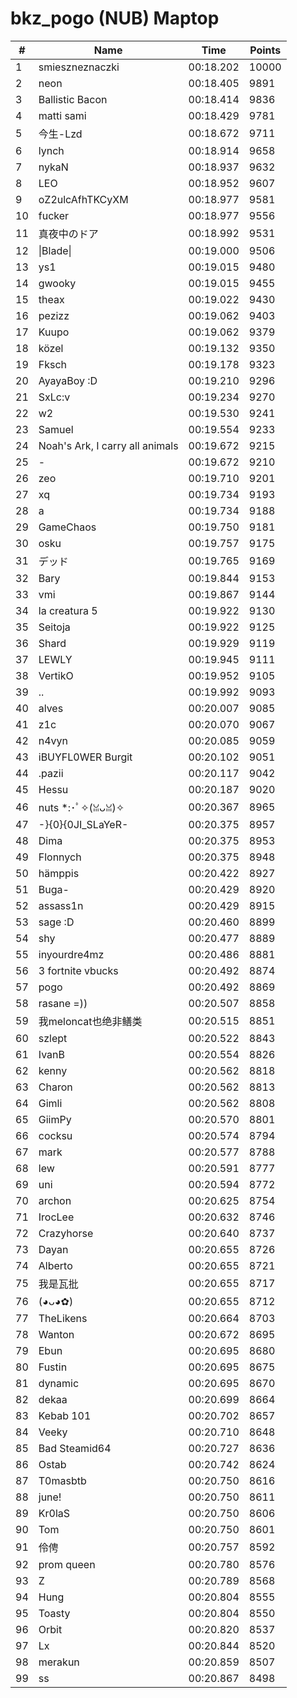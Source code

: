 # bkz_pogo (NUB) Maptop

|  # | Name | Time | Points |
|-------------- | -------------- | -------------- | -------------- | 
| 1 | smieszneznaczki | 00:18.202 | 10000 | 
| 2 | neon | 00:18.405 | 9891 | 
| 3 | Ballistic Bacon | 00:18.414 | 9836 | 
| 4 | matti sami | 00:18.429 | 9781 | 
| 5 | 今生-Lzd | 00:18.672 | 9711 | 
| 6 | lynch | 00:18.914 | 9658 | 
| 7 | nykaN | 00:18.937 | 9632 | 
| 8 | LEO | 00:18.952 | 9607 | 
| 9 | oZ2ulcAfhTKCyXM | 00:18.977 | 9581 | 
| 10 | fucker | 00:18.977 | 9556 | 
| 11 | 真夜中のドア | 00:18.992 | 9531 | 
| 12 | \|Blade\| | 00:19.000 | 9506 | 
| 13 | ys1 | 00:19.015 | 9480 | 
| 14 | gwooky | 00:19.015 | 9455 | 
| 15 | theax | 00:19.022 | 9430 | 
| 16 | pezizz | 00:19.062 | 9403 | 
| 17 | Kuupo | 00:19.062 | 9379 | 
| 18 | közel | 00:19.132 | 9350 | 
| 19 | Fksch | 00:19.178 | 9323 | 
| 20 | AyayaBoy :D | 00:19.210 | 9296 | 
| 21 | SxLc:v | 00:19.234 | 9270 | 
| 22 | w2 | 00:19.530 | 9241 | 
| 23 | Samuel | 00:19.554 | 9233 | 
| 24 | Noah's Ark, I carry all animals | 00:19.672 | 9215 | 
| 25 | - | 00:19.672 | 9210 | 
| 26 | zeo | 00:19.710 | 9201 | 
| 27 | xq | 00:19.734 | 9193 | 
| 28 | a | 00:19.734 | 9188 | 
| 29 | GameChaos | 00:19.750 | 9181 | 
| 30 | osku | 00:19.757 | 9175 | 
| 31 | デッド | 00:19.765 | 9169 | 
| 32 | Bary | 00:19.844 | 9153 | 
| 33 | vmi | 00:19.867 | 9144 | 
| 34 | la creatura 5 | 00:19.922 | 9130 | 
| 35 | Seitoja | 00:19.922 | 9125 | 
| 36 | Shard | 00:19.929 | 9119 | 
| 37 | LEWLY | 00:19.945 | 9111 | 
| 38 | VertikO | 00:19.952 | 9105 | 
| 39 | .. | 00:19.992 | 9093 | 
| 40 | alves | 00:20.007 | 9085 | 
| 41 | z1c | 00:20.070 | 9067 | 
| 42 | n4vyn | 00:20.085 | 9059 | 
| 43 | iBUYFL0WER Burgit | 00:20.102 | 9051 | 
| 44 | .pazii | 00:20.117 | 9042 | 
| 45 | Hessu | 00:20.187 | 9020 | 
| 46 | nuts *:･ﾟ✧(ꈍᴗꈍ)✧ | 00:20.367 | 8965 | 
| 47 | -}{0}{0JI_SLaYeR- | 00:20.375 | 8957 | 
| 48 | Dima | 00:20.375 | 8953 | 
| 49 | Flonnych | 00:20.375 | 8948 | 
| 50 | hämppis | 00:20.422 | 8927 | 
| 51 | Buga- | 00:20.429 | 8920 | 
| 52 | assass1n | 00:20.429 | 8915 | 
| 53 | sage :D | 00:20.460 | 8899 | 
| 54 | shy | 00:20.477 | 8889 | 
| 55 | inyourdre4mz | 00:20.486 | 8881 | 
| 56 | 3 fortnite vbucks | 00:20.492 | 8874 | 
| 57 | pogo | 00:20.492 | 8869 | 
| 58 | rasane =)) | 00:20.507 | 8858 | 
| 59 | 我meloncat也绝非鳝类 | 00:20.515 | 8851 | 
| 60 | szlept | 00:20.522 | 8843 | 
| 61 | IvanB | 00:20.554 | 8826 | 
| 62 | kenny | 00:20.562 | 8818 | 
| 63 | Charon | 00:20.562 | 8813 | 
| 64 | Gimli | 00:20.562 | 8808 | 
| 65 | GiimPy | 00:20.570 | 8801 | 
| 66 | cocksu | 00:20.574 | 8794 | 
| 67 | mark | 00:20.577 | 8788 | 
| 68 | lew | 00:20.591 | 8777 | 
| 69 | uni | 00:20.594 | 8772 | 
| 70 | archon | 00:20.625 | 8754 | 
| 71 | IrocLee | 00:20.632 | 8746 | 
| 72 | Crazyhorse | 00:20.640 | 8737 | 
| 73 | Dayan | 00:20.655 | 8726 | 
| 74 | Alberto | 00:20.655 | 8721 | 
| 75 | 我是瓦批 | 00:20.655 | 8717 | 
| 76 | (◕ᴗ◕✿) | 00:20.655 | 8712 | 
| 77 | TheLikens | 00:20.664 | 8703 | 
| 78 | Wanton | 00:20.672 | 8695 | 
| 79 | Ebun | 00:20.695 | 8680 | 
| 80 | Fustin | 00:20.695 | 8675 | 
| 81 | dynamic | 00:20.695 | 8670 | 
| 82 | dekaa | 00:20.699 | 8664 | 
| 83 | Kebab 101 | 00:20.702 | 8657 | 
| 84 | Veeky | 00:20.710 | 8648 | 
| 85 | Bad Steamid64 | 00:20.727 | 8636 | 
| 86 | Ostab | 00:20.742 | 8624 | 
| 87 | T0masbtb | 00:20.750 | 8616 | 
| 88 | june! | 00:20.750 | 8611 | 
| 89 | Kr0laS | 00:20.750 | 8606 | 
| 90 | Tom | 00:20.750 | 8601 | 
| 91 | 伶俜 | 00:20.757 | 8592 | 
| 92 | prom queen | 00:20.780 | 8576 | 
| 93 | Z | 00:20.789 | 8568 | 
| 94 | Hung | 00:20.804 | 8555 | 
| 95 | Toasty | 00:20.804 | 8550 | 
| 96 | Orbit | 00:20.820 | 8537 | 
| 97 | Lx | 00:20.844 | 8520 | 
| 98 | merakun | 00:20.859 | 8507 | 
| 99 | ss | 00:20.867 | 8498 | 

